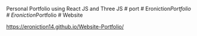 Personal Portfolio using React JS and Three JS
#   p o r t 
 
 #   E r o n i c t i o n _ P o r t f o l i o 
 
 #   E r o n i c t i o n _ P o r t f o l i o 
 
 #   W e b s i t e 
 

https://eroniction14.github.io/Website-Portfolio/
 
